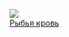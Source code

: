 ![](/books/sf_history/Евгений%20Таганов/Рыбья%20кровь.jpg)  
[Рыбья кровь](/books/sf_history/Евгений%20Таганов/Рыбья%20кровь)
